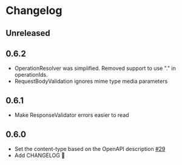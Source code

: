 # Changelog

## Unreleased

## 0.6.2

- OperationResolver was simplified. Removed support to use "." in operationIds.
- RequestBodyValidation ignores mime type media parameters

## 0.6.1

- Make ResponseValidator errors easier to read

## 0.6.0

- Set the content-type based on the OpenAPI description [#29](https://github.com/ahx/openapi-first/pull/29)
- Add CHANGELOG 📝
